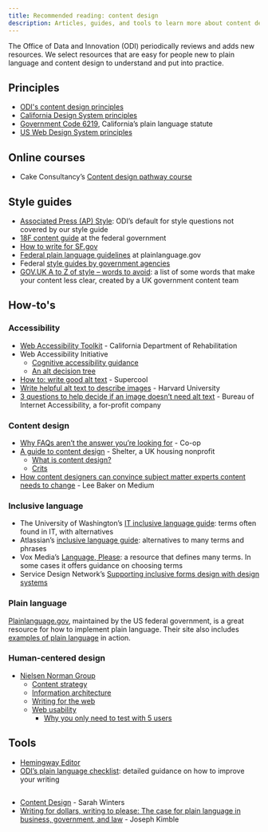 ```yaml
---
title: Recommended reading: content design
description: Articles, guides, and tools to learn more about content design
---
```


The Office of Data and Innovation (ODI) periodically reviews and adds new resources. We select resources that are easy for people new to plain language and content design to understand and put into practice.

## Principles

* [ODI's content design principles](/content-design/principles/)
* [California Design System principles](https://designsystem.webstandards.ca.gov/principles/)
* [Government Code 6219](https://designsystem.webstandards.ca.gov/principles/), California’s plain language statute
* [US Web Design System principles](https://designsystem.digital.gov/design-principles/)

## Online courses

* Cake Consultancy’s [Content design pathway course](https://cakeconsultancy.com/product/content-design-pathway-course/)

## Style guides

* [Associated Press (AP) Style](https://store.stylebooks.com/): ODI’s default for style questions not covered by our style guide
* [18F content guide](https://content-guide.18f.gov/) at the federal government
* [How to write for SF.gov](https://sfdigitalservices.gitbook.io/style-guide/city-standards)
* [Federal plain language guidelines](https://www.plainlanguage.gov/guidelines/) at plainlanguage.gov
* Federal [style guides by government agencies](https://digital.gov/resources/style-guides-by-government-agencies/?dg)
* [GOV.UK A to Z of style – words to avoid](https://www.gov.uk/guidance/style-guide/a-to-z-of-gov-uk-style#words-to-avoid): a list of some words that make your content less clear, created by a UK government content team

## How-to's

### Accessibility

* [Web Accessibility Toolkit](https://dor.ca.gov/Home/WebAccessibilityToolkit) - California Department of Rehabilitation
* Web Accessibility Initiative
  * [Cognitive accessibility guidance](https://www.w3.org/WAI/WCAG2/supplemental/#-cognitive-accessibility-guidance)
  * [An alt decision tree](https://www.w3.org/WAI/tutorials/images/decision-tree/)
* [How to: write good alt text](https://supercooldesign.co.uk/blog/how-to-write-good-alt-text) - Supercool
* [Write helpful alt text to describe images](https://accessibility.huit.harvard.edu/describe-content-images) - Harvard University
* [3 questions to help decide if an image doesn’t need alt text](https://www.boia.org/blog/3-questions-to-help-decide-if-an-image-doesnt-need-alt-text) - Bureau of Internet Accessibility, a for-profit company

### Content design

* [Why FAQs aren’t the answer you’re looking for](https://digitalblog.coop.co.uk/2018/09/13/why-faqs-arent-the-answer-youve-been-looking-for/) - Co-op
* [A guide to content design](https://design.shelter.org.uk/digital-framework/a-guide-to-content-design) - Shelter, a UK housing nonprofit
  * [What is content design?](https://design.shelter.org.uk/digital-framework/a-guide-to-content-design#Aguidetocontentdesign-Whatiscontentdesign?)
  * [Crits](https://design.shelter.org.uk/digital-framework/a-guide-to-content-design#Aguidetocontentdesign-Crits)
* [How content designers can convince subject matter experts content needs to change](https://medium.com/@WordsThatServe/how-content-designers-can-convince-subject-matter-experts-content-needs-to-change-522bde5fc6eb) - Lee Baker on Medium

### Inclusive language

* The University of Washington’s [IT inclusive language guide](https://itconnect.uw.edu/guides-by-topic/identity-diversity-inclusion/inclusive-language-guide/): terms often found in IT, with alternatives
* Atlassian’s [inclusive language guide](https://atlassian.design/content/inclusive-writing): alternatives to many terms and phrases
* Vox Media’s [Language, Please](https://languageplease.org/): a resource that defines many terms. In some cases it offers guidance on choosing terms
* Service Design Network’s [Supporting inclusive forms design with design systems](https://www.service-design-network.org/community-knowledge/supporting-inclusive-form-design-with-design-systems)

### Plain language

[Plainlanguage.gov](https://www.plainlanguage.gov/), maintained by the US federal government, is a great resource for how to implement plain language. Their site also includes [examples of plain language](https://www.plainlanguage.gov/examples/) in action.

### Human-centered design

* [Nielsen Norman Group](https://www.nngroup.com/articles/)
  * [Content strategy](https://www.nngroup.com/topic/content-strategy/)
  * [Information architecture](https://www.nngroup.com/topic/information-architecture/)
  * [Writing for the web](https://www.nngroup.com/topic/writing-web/)
  * [Web usability](https://www.nngroup.com/topic/web-usability/)
    * [Why you only need to test with 5 users](https://www.nngroup.com/articles/why-you-only-need-to-test-with-5-users/)
   
## Tools

* [Hemingway Editor](http://hemingwayapp.com/)
* [ODI’s plain language checklist](/content-design/plain-language-checklist/): detailed guidance on how to improve your writing

##

* [Content Design](https://contentdesign.london/shop/content-design-by-sarah-winters-paperback) - Sarah Winters
* [Writing for dollars, writing to please: The case for plain language in business, government, and law](https://a.co/d/3bHM6Md) - Joseph Kimble
